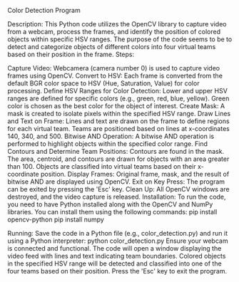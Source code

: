  Color Detection Program

Description:
This Python code utilizes the OpenCV library to capture video from a webcam, process the frames, and identify the position of colored objects within specific HSV ranges. The purpose of the code seems to be to detect and categorize objects of different colors into four virtual teams based on their position in the frame.
Steps:

Capture Video: Webcamera (camera number 0) is used to capture video frames using OpenCV.
Convert to HSV: Each frame is converted from the default BGR color space to HSV (Hue, Saturation, Value) for color processing.
Define HSV Ranges for Color Detection: Lower and upper HSV ranges are defined for specific colors (e.g., green, red, blue, yellow). Green color is chosen as the best color for the object of interest.
Create Mask: A mask is created to isolate pixels within the specified HSV range.
Draw Lines and Text on Frame: Lines and text are drawn on the frame to define regions for each virtual team. Teams are positioned based on lines at x-coordinates 140, 340, and 500.
Bitwise AND Operation: A bitwise AND operation is performed to highlight objects within the specified color range.
Find Contours and Determine Team Positions: Contours are found in the mask. The area, centroid, and contours are drawn for objects with an area greater than 100. Objects are classified into virtual teams based on their x-coordinate position.
Display Frames: Original frame, mask, and the result of bitwise AND are displayed using OpenCV.
Exit on Key Press: The program can be exited by pressing the 'Esc' key.
Clean Up: All OpenCV windows are destroyed, and the video capture is released.
Installation:
To run the code, you need to have Python installed along with the OpenCV and NumPy libraries. You can install them using the following commands:
pip install opencv-python
pip install numpy

Running:
Save the code in a Python file (e.g., color_detection.py) and run it using a Python interpreter:
python color_detection.py
Ensure your webcam is connected and functional. The code will open a window displaying the video feed with lines and text indicating team boundaries. Colored objects in the specified HSV range will be detected and classified into one of the four teams based on their position. Press the 'Esc' key to exit the program.
